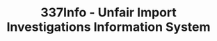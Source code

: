---
bigquery: https://console.cloud.google.com/bigquery?p=patents-public-data&d=usitc_investigations&page=dataset&project=sheets-management-319211
citation: US International Trade Commission 337Info Unfair Import Investigations Information
  System
contributors: US International Trade Comission
cost: None
description: US International Trade Commission 337Info Unfair Import Investigations
  Information System contains data on investigations done under Section 337. Section
  337 declares the infringement of certain statutory intellectual property rights
  and other forms of unfair competition in import trade to be unlawful practices.
  Most Section 337 investigations involve allegations of patent or registered trademark
  infringement.
documentation: FAQ and tutorial available on the site
last_edit: 04/07/2022, 11:52:49
location: https://pubapps2.usitc.gov/337external/
maintained_by: US International Trade Comission
schema_fields:
- dateComplaintFiled
- actualEndDateEvidHear
- startDateMarkmanHearing
- finalDetViolation
- investigationTermDate
- invUnfairAct
- htsNumbers
- scheduledEndDateEvidHear
- scheduledStartDateEvidHear
- patentNumbers
- actualStartDateEvidHear
- teoProceedingInvolved
- aljAssigned
- gcAttorney
- respondent
- teoIdDueDate
- patentNumber
- currentActiveALJ
- docketNo
- publication_number
- endDateMarkmanHearing
- internalRemand
- title
- cafcAppeals
- finalIdOnViolationIssue
- targetDate
- investigationNo
- copyrightNumbers
- complainant
- id
- ouiiAttorney
- finalIdOnViolationDue
- teoIdIssueDate
- finalDetNoViolation
- markmanHearing
- issueDateOtherNonFinal
- ouiiParticipation
- investigationType
- trademarkNumbers
- dateCreated
- dateOfPublicationFrNotice
- lastUpdated
- currentStatus
- teoReliefGranted
shortname: unfair_import_investigations
tags:
- import
- legal
- trade
timeframe: 2008-2021 (prior to 2008 downloadable as a JSON file)
title: 337Info - Unfair Import Investigations Information System
uuid: 2721f5ec-e599-4890-9265-9706719fc71e
---